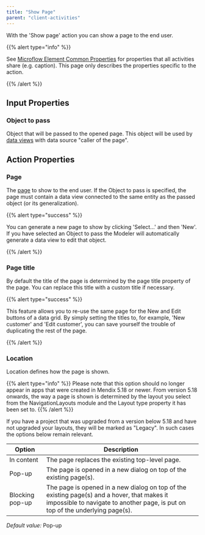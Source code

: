 ```yaml
---
title: "Show Page"
parent: "client-activities"
---
```



With the 'Show page' action you can show a page to the end user.

{{% alert type="info" %}}

See [Microflow Element Common Properties](microflow-element-common-properties) for properties that all activities share (e.g. caption). This page only describes the properties specific to the action.

{{% /alert %}}

## Input Properties

### Object to pass

Object that will be passed to the opened page. This object will be used by [data views](data-view) with data source "caller of the page".

## Action Properties

### Page

The [page](page) to show to the end user. If the Object to pass is specified, the page must contain a data view connected to the same entity as the passed object (or its generalization).

{{% alert type="success" %}}

You can generate a new page to show by clicking 'Select...' and then 'New'. If you have selected an Object to pass the Modeler will automatically generate a data view to edit that object.

{{% /alert %}}

### Page title

By default the title of the page is determined by the page title property of the page. You can replace this title with a custom title if necessary.

{{% alert type="success" %}}

This feature allows you to re-use the same page for the New and Edit buttons of a data grid. By simply setting the titles to, for example, 'New customer' and 'Edit customer', you can save yourself the trouble of duplicating the rest of the page.

{{% /alert %}}

### Location

Location defines how the page is shown.

{{% alert type="info" %}}
Please note that this option should no longer appear in apps that were created in Mendix 5.18 or newer. From version 5.18 onwards, the way a page is shown is determined by the layout you select from the NavigationLayouts module and the Layout type property it has been set to.
{{% /alert %}}

If you have a project that was upgraded from a version below 5.18 and have not upgraded your layouts, they will be marked as "Legacy". In such cases the options below remain relevant.

| Option | Description |
| --- | --- |
| In content | The page replaces the existing top-level page. |
| Pop-up | The page is opened in a new dialog on top of the existing page(s). |
| Blocking pop-up | The page is opened in a new dialog on top of the existing page(s) and a hover, that makes it impossible to navigate to another page, is put on top of the underlying page(s). |

_Default value:_ Pop-up
